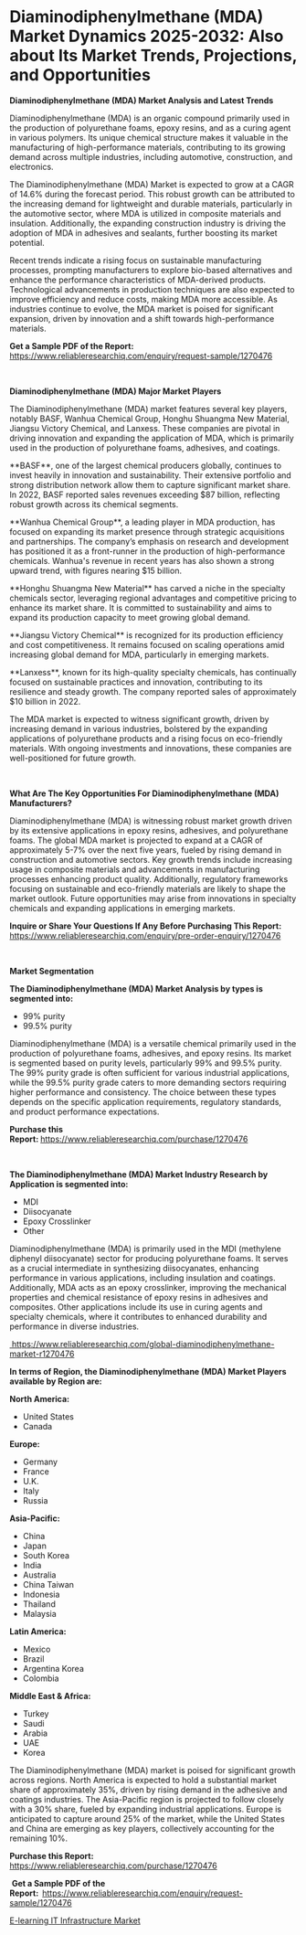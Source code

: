 <p><h1>Diaminodiphenylmethane (MDA) Market Dynamics 2025-2032: Also about Its Market Trends, Projections, and Opportunities</h1></p><p><strong>Diaminodiphenylmethane (MDA) Market Analysis and Latest Trends</strong></p>
<p><p>Diaminodiphenylmethane (MDA) is an organic compound primarily used in the production of polyurethane foams, epoxy resins, and as a curing agent in various polymers. Its unique chemical structure makes it valuable in the manufacturing of high-performance materials, contributing to its growing demand across multiple industries, including automotive, construction, and electronics.</p><p>The Diaminodiphenylmethane (MDA) Market is expected to grow at a CAGR of 14.6% during the forecast period. This robust growth can be attributed to the increasing demand for lightweight and durable materials, particularly in the automotive sector, where MDA is utilized in composite materials and insulation. Additionally, the expanding construction industry is driving the adoption of MDA in adhesives and sealants, further boosting its market potential.</p><p>Recent trends indicate a rising focus on sustainable manufacturing processes, prompting manufacturers to explore bio-based alternatives and enhance the performance characteristics of MDA-derived products. Technological advancements in production techniques are also expected to improve efficiency and reduce costs, making MDA more accessible. As industries continue to evolve, the MDA market is poised for significant expansion, driven by innovation and a shift towards high-performance materials.</p></p>
<p><strong>Get a Sample PDF of the Report:&nbsp;</strong> <a href="https://www.reliableresearchiq.com/enquiry/request-sample/1270476?utm_campaign=2247&utm_medium=2&utm_source=Github&utm_content=ia&utm_term=25032025&utm_id=diaminodiphenylmethane-mda">https://www.reliableresearchiq.com/enquiry/request-sample/1270476</a></p>
<p>&nbsp;</p>
<p><strong>Diaminodiphenylmethane (MDA) Major Market Players</strong></p>
<p><p>The Diaminodiphenylmethane (MDA) market features several key players, notably BASF, Wanhua Chemical Group, Honghu Shuangma New Material, Jiangsu Victory Chemical, and Lanxess. These companies are pivotal in driving innovation and expanding the application of MDA, which is primarily used in the production of polyurethane foams, adhesives, and coatings.</p><p>**BASF**, one of the largest chemical producers globally, continues to invest heavily in innovation and sustainability. Their extensive portfolio and strong distribution network allow them to capture significant market share. In 2022, BASF reported sales revenues exceeding $87 billion, reflecting robust growth across its chemical segments.</p><p>**Wanhua Chemical Group**, a leading player in MDA production, has focused on expanding its market presence through strategic acquisitions and partnerships. The company’s emphasis on research and development has positioned it as a front-runner in the production of high-performance chemicals. Wanhua's revenue in recent years has also shown a strong upward trend, with figures nearing $15 billion.</p><p>**Honghu Shuangma New Material** has carved a niche in the specialty chemicals sector, leveraging regional advantages and competitive pricing to enhance its market share. It is committed to sustainability and aims to expand its production capacity to meet growing global demand.</p><p>**Jiangsu Victory Chemical** is recognized for its production efficiency and cost competitiveness. It remains focused on scaling operations amid increasing global demand for MDA, particularly in emerging markets.</p><p>**Lanxess**, known for its high-quality specialty chemicals, has continually focused on sustainable practices and innovation, contributing to its resilience and steady growth. The company reported sales of approximately $10 billion in 2022.</p><p>The MDA market is expected to witness significant growth, driven by increasing demand in various industries, bolstered by the expanding applications of polyurethane products and a rising focus on eco-friendly materials. With ongoing investments and innovations, these companies are well-positioned for future growth.</p></p>
<p>&nbsp;</p>
<p><strong>What Are The Key Opportunities For Diaminodiphenylmethane (MDA) Manufacturers?</strong></p>
<p><p>Diaminodiphenylmethane (MDA) is witnessing robust market growth driven by its extensive applications in epoxy resins, adhesives, and polyurethane foams. The global MDA market is projected to expand at a CAGR of approximately 5-7% over the next five years, fueled by rising demand in construction and automotive sectors. Key growth trends include increasing usage in composite materials and advancements in manufacturing processes enhancing product quality. Additionally, regulatory frameworks focusing on sustainable and eco-friendly materials are likely to shape the market outlook. Future opportunities may arise from innovations in specialty chemicals and expanding applications in emerging markets.</p></p>
<p><strong>Inquire or Share Your Questions If Any Before Purchasing This Report:</strong> <a href="https://www.reliableresearchiq.com/enquiry/pre-order-enquiry/1270476?utm_campaign=2247&utm_medium=2&utm_source=Github&utm_content=ia&utm_term=25032025&utm_id=diaminodiphenylmethane-mda">https://www.reliableresearchiq.com/enquiry/pre-order-enquiry/1270476</a></p>
<p>&nbsp;</p>
<p><strong>Market Segmentation</strong></p>
<p><strong>The Diaminodiphenylmethane (MDA) Market Analysis by types is segmented into:</strong></p>
<p><ul><li>99% purity</li><li>99.5% purity</li></ul></p>
<p><p>Diaminodiphenylmethane (MDA) is a versatile chemical primarily used in the production of polyurethane foams, adhesives, and epoxy resins. Its market is segmented based on purity levels, particularly 99% and 99.5% purity. The 99% purity grade is often sufficient for various industrial applications, while the 99.5% purity grade caters to more demanding sectors requiring higher performance and consistency. The choice between these types depends on the specific application requirements, regulatory standards, and product performance expectations.</p></p>
<p><strong>Purchase this Report:&nbsp;</strong><a href="https://www.reliableresearchiq.com/purchase/1270476?utm_campaign=2247&utm_medium=2&utm_source=Github&utm_content=ia&utm_term=25032025&utm_id=diaminodiphenylmethane-mda">https://www.reliableresearchiq.com/purchase/1270476</a></p>
<p>&nbsp;</p>
<p><strong>The Diaminodiphenylmethane (MDA) Market Industry Research by Application is segmented into:</strong></p>
<p><ul><li>MDI</li><li>Diisocyanate</li><li>Epoxy Crosslinker</li><li>Other</li></ul></p>
<p><p>Diaminodiphenylmethane (MDA) is primarily used in the MDI (methylene diphenyl diisocyanate) sector for producing polyurethane foams. It serves as a crucial intermediate in synthesizing diisocyanates, enhancing performance in various applications, including insulation and coatings. Additionally, MDA acts as an epoxy crosslinker, improving the mechanical properties and chemical resistance of epoxy resins in adhesives and composites. Other applications include its use in curing agents and specialty chemicals, where it contributes to enhanced durability and performance in diverse industries.</p></p>
<p><a href="https://www.reliableresearchiq.com/global-diaminodiphenylmethane-market-r1270476?utm_campaign=2247&utm_medium=2&utm_source=Github&utm_content=ia&utm_term=25032025&utm_id=diaminodiphenylmethane-mda">&nbsp;https://www.reliableresearchiq.com/global-diaminodiphenylmethane-market-r1270476</a></p>
<p><strong>In terms of Region, the Diaminodiphenylmethane (MDA) Market Players available by Region are:</strong></p>
<p>
    <p> <strong> North America: </strong>
        <ul>
            <li>United States</li>
            <li>Canada</li>
        </ul>
        </p> 
    <p> <strong> Europe: </strong>
        <ul>
            <li>Germany</li>
            <li>France</li>
            <li>U.K.</li>
            <li>Italy</li>
            <li>Russia</li>
        </ul>
        </p> 
    <p> <strong> Asia-Pacific: </strong>
        <ul>
            <li>China</li>
            <li>Japan</li>
            <li>South Korea</li>
            <li>India</li>
            <li>Australia</li>
            <li>China Taiwan</li>
            <li>Indonesia</li>
            <li>Thailand</li>
            <li>Malaysia</li>
        </ul>
        </p> 
    <p> <strong> Latin America: </strong>
        <ul>
            <li>Mexico</li>
            <li>Brazil</li>
            <li>Argentina Korea</li>
            <li>Colombia</li>
        </ul>
        </p> 
    <p> <strong> Middle East & Africa: </strong>
        <ul>
            <li>Turkey</li>
            <li>Saudi</li>
            <li>Arabia</li>
            <li>UAE</li>
            <li>Korea</li>
        </ul>
    </p>
    </p>
<p><p>The Diaminodiphenylmethane (MDA) market is poised for significant growth across regions. North America is expected to hold a substantial market share of approximately 35%, driven by rising demand in the adhesive and coatings industries. The Asia-Pacific region is projected to follow closely with a 30% share, fueled by expanding industrial applications. Europe is anticipated to capture around 25% of the market, while the United States and China are emerging as key players, collectively accounting for the remaining 10%.</p></p>
<p><strong>Purchase this Report: </strong><a href="https://www.reliableresearchiq.com/purchase/1270476?utm_campaign=2247&utm_medium=2&utm_source=Github&utm_content=ia&utm_term=25032025&utm_id=diaminodiphenylmethane-mda">https://www.reliableresearchiq.com/purchase/1270476</a></p>
<p>&nbsp;<strong>Get a Sample PDF of the Report:&nbsp;&nbsp;</strong><a href="https://www.reliableresearchiq.com/enquiry/request-sample/1270476?utm_campaign=2247&utm_medium=2&utm_source=Github&utm_content=ia&utm_term=25032025&utm_id=diaminodiphenylmethane-mda">https://www.reliableresearchiq.com/enquiry/request-sample/1270476</a></p>
<p><strong></strong></p>
<p><p><a href="https://github.com/JakirUddin651/Market-Research-Report-List-2/blob/main/e-learning-it-infrastructure-market.md?utm_campaign=2247&utm_medium=2&utm_source=Github&utm_content=ia&utm_term=25032025&utm_id=diaminodiphenylmethane-mda">E-learning IT Infrastructure Market</a></p></p>